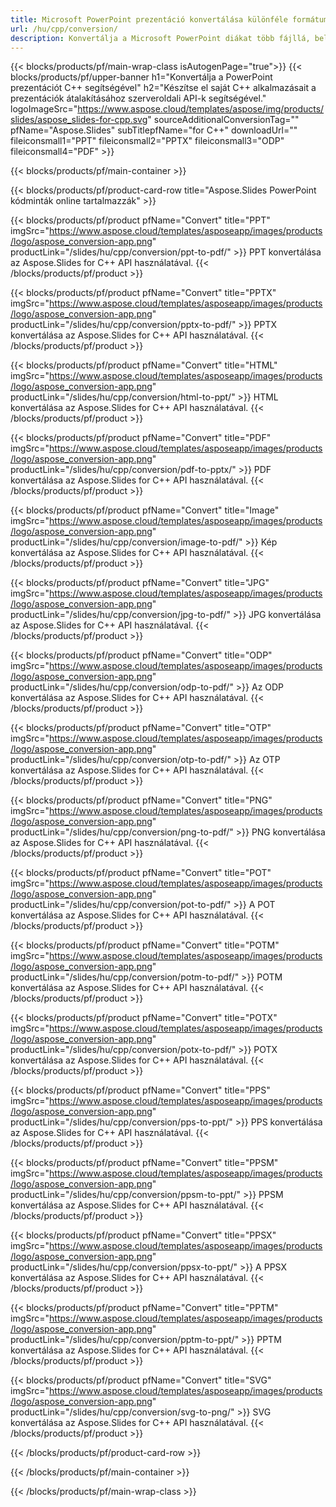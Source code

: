 ```yaml
---
title: Microsoft PowerPoint prezentáció konvertálása különféle formátumokra C++ használatával
url: /hu/cpp/conversion/
description: Konvertálja a Microsoft PowerPoint diákat több fájllá, beleértve a HTML-t, PDF-t és képformátumokat a C++ alapú alkalmazásokban.
---
```


{{< blocks/products/pf/main-wrap-class isAutogenPage="true">}}
{{< blocks/products/pf/upper-banner h1="Konvertálja a PowerPoint prezentációt C++ segítségével" h2="Készítse el saját C++ alkalmazásait a prezentációk átalakításához szerveroldali API-k segítségével." logoImageSrc="https://www.aspose.cloud/templates/aspose/img/products/slides/aspose_slides-for-cpp.svg" sourceAdditionalConversionTag="" pfName="Aspose.Slides" subTitlepfName="for C++" downloadUrl="" fileiconsmall1="PPT" fileiconsmall2="PPTX" fileiconsmall3="ODP" fileiconsmall4="PDF" >}}

{{< blocks/products/pf/main-container >}}

{{< blocks/products/pf/product-card-row title="Aspose.Slides PowerPoint kódminták online tartalmazzák" >}}

{{< blocks/products/pf/product pfName="Convert" title="PPT" imgSrc="https://www.aspose.cloud/templates/asposeapp/images/products/logo/aspose_conversion-app.png" productLink="/slides/hu/cpp/conversion/ppt-to-pdf/" >}}
PPT konvertálása az Aspose.Slides for C++ API használatával.
{{< /blocks/products/pf/product >}}

{{< blocks/products/pf/product pfName="Convert" title="PPTX" imgSrc="https://www.aspose.cloud/templates/asposeapp/images/products/logo/aspose_conversion-app.png" productLink="/slides/hu/cpp/conversion/pptx-to-pdf/" >}}
PPTX konvertálása az Aspose.Slides for C++ API használatával.
{{< /blocks/products/pf/product >}}

{{< blocks/products/pf/product pfName="Convert" title="HTML" imgSrc="https://www.aspose.cloud/templates/asposeapp/images/products/logo/aspose_conversion-app.png" productLink="/slides/hu/cpp/conversion/html-to-ppt/" >}}
HTML konvertálása az Aspose.Slides for C++ API használatával.
{{< /blocks/products/pf/product >}}

{{< blocks/products/pf/product pfName="Convert" title="PDF" imgSrc="https://www.aspose.cloud/templates/asposeapp/images/products/logo/aspose_conversion-app.png" productLink="/slides/hu/cpp/conversion/pdf-to-pptx/" >}}
PDF konvertálása az Aspose.Slides for C++ API használatával.
{{< /blocks/products/pf/product >}}

{{< blocks/products/pf/product pfName="Convert" title="Image" imgSrc="https://www.aspose.cloud/templates/asposeapp/images/products/logo/aspose_conversion-app.png" productLink="/slides/hu/cpp/conversion/image-to-pdf/" >}}
Kép konvertálása az Aspose.Slides for C++ API használatával.
{{< /blocks/products/pf/product >}}

{{< blocks/products/pf/product pfName="Convert" title="JPG" imgSrc="https://www.aspose.cloud/templates/asposeapp/images/products/logo/aspose_conversion-app.png" productLink="/slides/hu/cpp/conversion/jpg-to-pdf/" >}}
JPG konvertálása az Aspose.Slides for C++ API használatával.
{{< /blocks/products/pf/product >}}

{{< blocks/products/pf/product pfName="Convert" title="ODP" imgSrc="https://www.aspose.cloud/templates/asposeapp/images/products/logo/aspose_conversion-app.png" productLink="/slides/hu/cpp/conversion/odp-to-pdf/" >}}
Az ODP konvertálása az Aspose.Slides for C++ API használatával.
{{< /blocks/products/pf/product >}}

{{< blocks/products/pf/product pfName="Convert" title="OTP" imgSrc="https://www.aspose.cloud/templates/asposeapp/images/products/logo/aspose_conversion-app.png" productLink="/slides/hu/cpp/conversion/otp-to-pdf/" >}}
Az OTP konvertálása az Aspose.Slides for C++ API használatával.
{{< /blocks/products/pf/product >}}

{{< blocks/products/pf/product pfName="Convert" title="PNG" imgSrc="https://www.aspose.cloud/templates/asposeapp/images/products/logo/aspose_conversion-app.png" productLink="/slides/hu/cpp/conversion/png-to-pdf/" >}}
PNG konvertálása az Aspose.Slides for C++ API használatával.
{{< /blocks/products/pf/product >}}

{{< blocks/products/pf/product pfName="Convert" title="POT" imgSrc="https://www.aspose.cloud/templates/asposeapp/images/products/logo/aspose_conversion-app.png" productLink="/slides/hu/cpp/conversion/pot-to-pdf/" >}}
A POT konvertálása az Aspose.Slides for C++ API használatával.
{{< /blocks/products/pf/product >}}

{{< blocks/products/pf/product pfName="Convert" title="POTM" imgSrc="https://www.aspose.cloud/templates/asposeapp/images/products/logo/aspose_conversion-app.png" productLink="/slides/hu/cpp/conversion/potm-to-pdf/" >}}
POTM konvertálása az Aspose.Slides for C++ API használatával.
{{< /blocks/products/pf/product >}}

{{< blocks/products/pf/product pfName="Convert" title="POTX" imgSrc="https://www.aspose.cloud/templates/asposeapp/images/products/logo/aspose_conversion-app.png" productLink="/slides/hu/cpp/conversion/potx-to-pdf/" >}}
POTX konvertálása az Aspose.Slides for C++ API használatával.
{{< /blocks/products/pf/product >}}

{{< blocks/products/pf/product pfName="Convert" title="PPS" imgSrc="https://www.aspose.cloud/templates/asposeapp/images/products/logo/aspose_conversion-app.png" productLink="/slides/hu/cpp/conversion/pps-to-ppt/" >}}
PPS konvertálása az Aspose.Slides for C++ API használatával.
{{< /blocks/products/pf/product >}}

{{< blocks/products/pf/product pfName="Convert" title="PPSM" imgSrc="https://www.aspose.cloud/templates/asposeapp/images/products/logo/aspose_conversion-app.png" productLink="/slides/hu/cpp/conversion/ppsm-to-ppt/" >}}
PPSM konvertálása az Aspose.Slides for C++ API használatával.
{{< /blocks/products/pf/product >}}

{{< blocks/products/pf/product pfName="Convert" title="PPSX" imgSrc="https://www.aspose.cloud/templates/asposeapp/images/products/logo/aspose_conversion-app.png" productLink="/slides/hu/cpp/conversion/ppsx-to-ppt/" >}}
A PPSX konvertálása az Aspose.Slides for C++ API használatával.
{{< /blocks/products/pf/product >}}

{{< blocks/products/pf/product pfName="Convert" title="PPTM" imgSrc="https://www.aspose.cloud/templates/asposeapp/images/products/logo/aspose_conversion-app.png" productLink="/slides/hu/cpp/conversion/pptm-to-ppt/" >}}
PPTM konvertálása az Aspose.Slides for C++ API használatával.
{{< /blocks/products/pf/product >}}

{{< blocks/products/pf/product pfName="Convert" title="SVG" imgSrc="https://www.aspose.cloud/templates/asposeapp/images/products/logo/aspose_conversion-app.png" productLink="/slides/hu/cpp/conversion/svg-to-png/" >}}
SVG konvertálása az Aspose.Slides for C++ API használatával.
{{< /blocks/products/pf/product >}}

{{< /blocks/products/pf/product-card-row >}}

{{< /blocks/products/pf/main-container >}}
    
{{< /blocks/products/pf/main-wrap-class >}}
